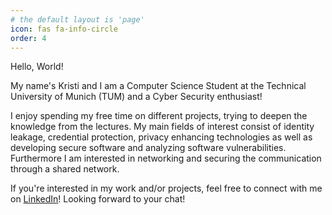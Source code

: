 ```yaml
---
# the default layout is 'page'
icon: fas fa-info-circle
order: 4
---
```


Hello, World!

My name's Kristi and I am a Computer Science Student at the Technical University of Munich (TUM) and a Cyber Security enthusiast!

I enjoy spending my free time on different projects, trying to deepen the knowledge from the lectures. My main fields of interest consist of identity leakage, credential protection, privacy enhancing technologies as well as developing secure software and analyzing software vulnerabilities. Furthermore I am interested in networking and securing the communication through a shared network.

If you're interested in my work and/or projects, feel free to connect with me on [LinkedIn](https://www.linkedin.com/in/kristi-balla-1219241b8/)! Looking forward to your chat!

